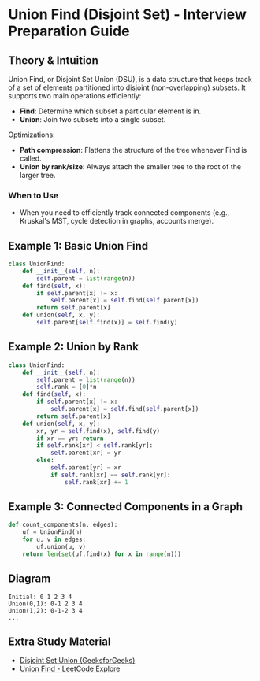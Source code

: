 # Union Find (Disjoint Set) - Interview Preparation Guide

## Theory & Intuition
Union Find, or Disjoint Set Union (DSU), is a data structure that keeps track of a set of elements partitioned into disjoint (non-overlapping) subsets. It supports two main operations efficiently:
- **Find**: Determine which subset a particular element is in.
- **Union**: Join two subsets into a single subset.

Optimizations:
- **Path compression**: Flattens the structure of the tree whenever Find is called.
- **Union by rank/size**: Always attach the smaller tree to the root of the larger tree.

### When to Use
- When you need to efficiently track connected components (e.g., Kruskal's MST, cycle detection in graphs, accounts merge).

## Example 1: Basic Union Find
```python
class UnionFind:
    def __init__(self, n):
        self.parent = list(range(n))
    def find(self, x):
        if self.parent[x] != x:
            self.parent[x] = self.find(self.parent[x])
        return self.parent[x]
    def union(self, x, y):
        self.parent[self.find(x)] = self.find(y)
```

## Example 2: Union by Rank
```python
class UnionFind:
    def __init__(self, n):
        self.parent = list(range(n))
        self.rank = [0]*n
    def find(self, x):
        if self.parent[x] != x:
            self.parent[x] = self.find(self.parent[x])
        return self.parent[x]
    def union(self, x, y):
        xr, yr = self.find(x), self.find(y)
        if xr == yr: return
        if self.rank[xr] < self.rank[yr]:
            self.parent[xr] = yr
        else:
            self.parent[yr] = xr
            if self.rank[xr] == self.rank[yr]:
                self.rank[xr] += 1
```

## Example 3: Connected Components in a Graph
```python
def count_components(n, edges):
    uf = UnionFind(n)
    for u, v in edges:
        uf.union(u, v)
    return len(set(uf.find(x) for x in range(n)))
```

## Diagram
```
Initial: 0 1 2 3 4
Union(0,1): 0-1 2 3 4
Union(1,2): 0-1-2 3 4
...
```

## Extra Study Material
- [Disjoint Set Union (GeeksforGeeks)](https://www.geeksforgeeks.org/disjoint-set-data-structures/)
- [Union Find - LeetCode Explore](https://leetcode.com/explore/learn/card/graph/618/disjoint-set/)
